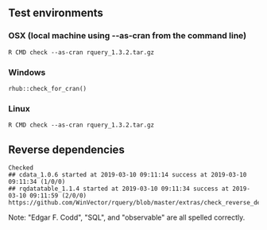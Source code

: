 

## Test environments

### OSX (local machine using --as-cran from the command line)

    R CMD check --as-cran rquery_1.3.2.tar.gz 


### Windows

    rhub::check_for_cran()


### Linux

    R CMD check --as-cran rquery_1.3.2.tar.gz 
 
  

## Reverse dependencies

    Checked 
    ## cdata_1.0.6 started at 2019-03-10 09:11:14 success at 2019-03-10 09:11:34 (1/0/0) 
    ## rqdatatable_1.1.4 started at 2019-03-10 09:11:34 success at 2019-03-10 09:11:59 (2/0/0)
    https://github.com/WinVector/rquery/blob/master/extras/check_reverse_dependencies.md


Note: "Edgar F. Codd", "SQL", and "observable" are all spelled correctly.
